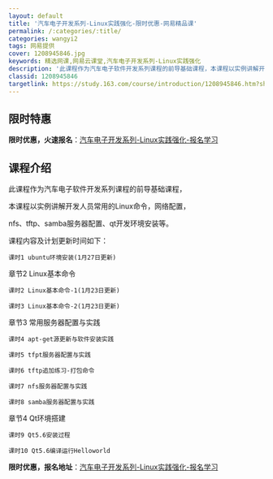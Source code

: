 ```yaml
---
layout: default
title: '汽车电子开发系列-Linux实践强化-限时优惠-网易精品课'
permalink: /:categories/:title/
categories: wangyi2
tags: 网易提供
cover: 1208945846.jpg
keywords: 精选网课,网易云课堂,汽车电子开发系列-Linux实践强化
description: '此课程作为汽车电子软件开发系列课程的前导基础课程，本课程以实例讲解开发人员常用的Linux命令，网络配置，nfs、tft'
classid: 1208945846
targetlink: https://study.163.com/course/introduction/1208945846.htm?share=1&shareId=1025206652&utm_campaign=share&utm_medium=iphoneShare&utm_source=&utm_u=1025206652
---
```


## 限时特惠

**限时优惠，火速报名**：[汽车电子开发系列-Linux实践强化-报名学习](https://study.163.com/course/introduction/1208945846.htm?share=1&shareId=1025206652&utm_campaign=share&utm_medium=iphoneShare&utm_source=&utm_u=1025206652)

## 课程介绍

此课程作为汽车电子软件开发系列课程的前导基础课程，

本课程以实例讲解开发人员常用的Linux命令，网络配置，

nfs、tftp、samba服务器配置、qt开发环境安装等。

课程内容及计划更新时间如下：

    课时1 ubuntu环境安装(1月27日更新)

章节2 Linux基本命令

    课时2 Linux基本命令-1(1月23日更新)

    课时3 Linux基本命令-2(1月23日更新)

章节3 常用服务器配置与实践

    课时4 apt-get源更新与软件安装实践

    课时5 tfpt服务器配置与实践

    课时6 tftp追加练习-打包命令  

    课时7 nfs服务器配置与实践

    课时8 samba服务器配置与实践

章节4 Qt环境搭建

    课时9 Qt5.6安装过程

    课时10 Qt5.6编译运行Helloworld

**限时优惠，报名地址**：[汽车电子开发系列-Linux实践强化-报名学习](https://study.163.com/course/introduction/1208945846.htm?share=1&shareId=1025206652&utm_campaign=share&utm_medium=iphoneShare&utm_source=&utm_u=1025206652)

